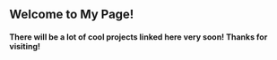 ## Welcome to My Page!

#### There will be a lot of cool projects linked here very soon! Thanks for visiting!


